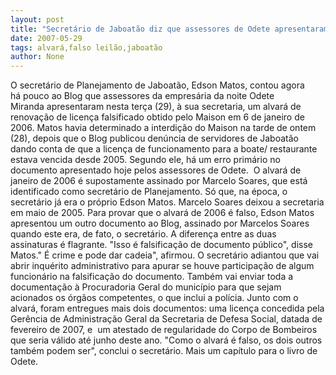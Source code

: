 ```yaml
---
layout: post
title: "Secretário de Jaboatão diz que assessores de Odete apresentaram alvará falso"
date: 2007-05-29
tags: alvará,falso leilão,jaboatão
author: None
---
```

O secret&aacute;rio de Planejamento de Jaboat&atilde;o, Edson Matos, contou agora h&aacute;&nbsp;pouco ao Blog que assessores da empres&aacute;ria da noite Odete Miranda&nbsp;apresentaram nesta ter&ccedil;a (29), &agrave; sua secretaria, um alvar&aacute; de renova&ccedil;&atilde;o de&nbsp;licen&ccedil;a falsificado obtido pelo Maison em 6 de janeiro de 2006. 
Matos havia determinado a interdi&ccedil;&atilde;o do Maison na tarde de ontem (28),&nbsp;depois que o Blog publicou den&uacute;ncia de servidores de Jaboat&atilde;o dando conta&nbsp;de que a licen&ccedil;a de funcionamento para a boate/ restaurante estava vencida&nbsp;desde 2005.
Segundo ele, h&aacute; um erro prim&aacute;rio no documento apresentado hoje pelos&nbsp;assessores de Odete.&nbsp; O alvar&aacute; de janeiro de 2006 &eacute; supostamente assinado por Marcelo Soares, que est&aacute; identificado como secret&aacute;rio de Planejamento. S&oacute; que, na &eacute;poca, o secret&aacute;rio j&aacute; era o pr&oacute;prio Edson Matos. Marcelo Soares deixou a&nbsp;secretaria em maio de 2005.
Para provar que o alvar&aacute; de 2006 &eacute; falso, Edson Matos apresentou um outro&nbsp;documento ao Blog, assinado por Marcelos Soares quando este era, de fato, o&nbsp;secret&aacute;rio. A diferen&ccedil;a entre as duas assinaturas &eacute; flagrante.
&quot;Isso &eacute; falsifica&ccedil;&atilde;o de documento p&uacute;blico&quot;, disse Matos.&quot; &Eacute; crime e pode&nbsp;dar cadeia&quot;, afirmou.
O secret&aacute;rio adiantou que vai abrir inqu&eacute;rito administrativo para apurar&nbsp;se houve participa&ccedil;&atilde;o de algum funcion&aacute;rio na falsifica&ccedil;&atilde;o do documento.
Tamb&eacute;m vai enviar toda a documenta&ccedil;&atilde;o &agrave; Procuradoria Geral do munic&iacute;pio&nbsp;para que sejam acionados os &oacute;rg&atilde;os competentes, o que inclui a pol&iacute;cia.
Junto com o alvar&aacute;,&nbsp;foram entregues&nbsp;mais dois documentos: uma licen&ccedil;a concedida pela Ger&ecirc;ncia de Administra&ccedil;&atilde;o Geral da Secretaria de&nbsp;Defesa Social, datada de fevereiro de 2007, e &nbsp;um atestado de regularidade do Corpo de Bombeiros que seria v&aacute;lido at&eacute; junho deste ano. &quot;Como o alvar&aacute; &eacute; falso, os dois outros tamb&eacute;m podem ser&quot;, conclui o secret&aacute;rio.
Mais um cap&iacute;tulo para o livro de Odete. 